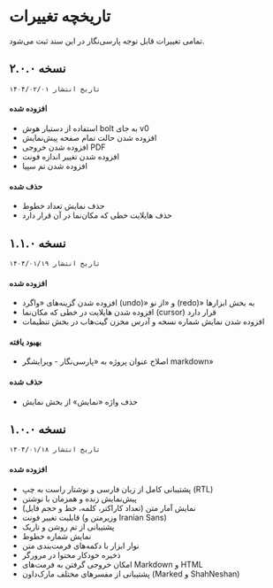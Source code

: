 # تاریخچه تغییرات
تمامی تغییرات قابل توجه پارسی‌نگار در این سند ثبت می‌شود.

## نسخه ۲.۰.۰
`تاریخ انتشار ۱۴۰۴/۰۲/۰۱`

#### افزوده شده
- استفاده از دستیار هوش bolt به جای v0
- افزوده شدن حالت تمام صفحه پیش‌نمایش
- افزوده شدن خروجی PDF
- افزوده شدن تغییر اندازه فونت
- افزوده شدن تم  سپیا

#### حذف شده
- حذف نمایش تعداد خطوط
- حذف هایلایت خطی که مکان‌نما در آن قرار دارد

## نسخه ۱.۱.۰
`تاریخ انتشار ۱۴۰۴/۰۱/۱۹`

#### افزوده شده
- افزوده شدن گزینه‌های «واگرد (undo)» و «از نو (redo)» به بخش ابزارها
- افزوده شدن هایلایت در خطی که مکان‌نما (cursor) قرار دارد
- افزوده شدن نمایش شماره نسخه و آدرس مخزن گیت‌هاب در بخش تنظیمات

#### بهبود یافته
- اصلاح عنوان پروژه به «پارسی‌نگار - ویرایشگر markdown»

#### حذف شده
- حذف واژه «نمایش» از بخش نمایش

## نسخه ۱.۰.۰
`تاریخ انتشار ۱۴۰۴/۰۱/۱۸`

#### افزوده شده
- پشتیبانی کامل از زبان فارسی و نوشتار راست به چپ (RTL)
- پیش‌نمایش زنده و همزمان با نوشتن
- نمایش آمار متن (تعداد کاراکتر، کلمه، خط و حجم فایل)
- قابلیت تغییر فونت (وزیرمتن و Iranian Sans)
- پشتیبانی از تم روشن و تاریک
- نمایش شماره خطوط
- نوار ابزار با دکمه‌های فرمت‌بندی متن
- ذخیره خودکار محتوا در مرورگر
- امکان خروجی گرفتن به فرمت‌های Markdown و HTML
- پشتیبانی از مفسرهای مختلف مارک‌داون (Marked و ShahNeshan)
